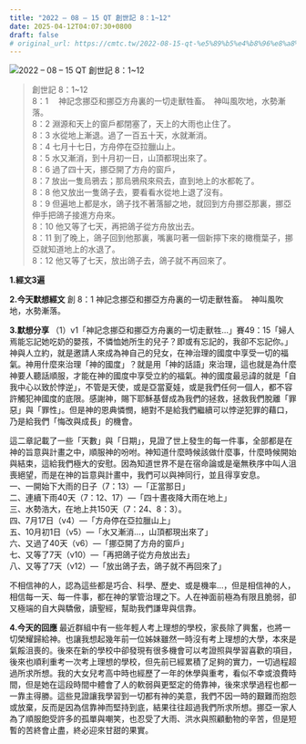 ```yaml
---
title: "2022 – 08 – 15 QT 創世記 8：1~12"
date: 2025-04-12T04:07:30+0800
draft: false
# original_url: https://cmtc.tw/2022-08-15-qt-%e5%89%b5%e4%b8%96%e8%a8%98-8%ef%bc%9a112
---
```


![2022 – 08 – 15 QT 創世記 8：1\~12](/images/qt.jpg  "2022 – 08 – 15 QT 創世記 8：1\~12")

> 創世記 8：1\~12  
> 8：1 　神記念挪亞和挪亞方舟裏的一切走獸牲畜。　神叫風吹地，水勢漸落。  
> 8：2 淵源和天上的窗戶都閉塞了，天上的大雨也止住了。  
> 8：3 水從地上漸退。過了一百五十天，水就漸消。  
> 8：4 七月十七日，方舟停在亞拉臘山上。  
> 8：5 水又漸消，到十月初一日，山頂都現出來了。  
> 8：6 過了四十天，挪亞開了方舟的窗戶，  
> 8：7 放出一隻烏鴉去；那烏鴉飛來飛去，直到地上的水都乾了。  
> 8：8 他又放出一隻鴿子去，要看看水從地上退了沒有。  
> 8：9 但遍地上都是水，鴿子找不著落腳之地，就回到方舟挪亞那裏，挪亞伸手把鴿子接進方舟來。  
> 8：10 他又等了七天，再把鴿子從方舟放出去。  
> 8：11 到了晚上，鴿子回到他那裏，嘴裏叼著一個新擰下來的橄欖葉子，挪亞就知道地上的水退了。  
> 8：12 他又等了七天，放出鴿子去，鴿子就不再回來了。

**1.經文3遍**

**2.今天默想經文**
創 8：1 神記念挪亞和挪亞方舟裏的一切走獸牲畜。　神叫風吹地，水勢漸落。

**3.默想分享**
（1）v1「神記念挪亞和挪亞方舟裏的一切走獸牲…」賽49：15「婦人焉能忘記她吃奶的嬰孩，不憐恤她所生的兒子？即或有忘記的，我卻不忘記你。」神與人立約，就是邀請人來成為神自己的兒女，在神治理的國度中享受一切的福氣。神用什麼來治理「神的國度」？就是用「神的話語」來治理，這也就是為什麼神要人聽話順服，才能在神的國度中享受立約的福氣。神的國度最忌諱的就是「自我中心以致於悖逆」，不管是天使，或是亞當夏娃，或是我們任何一個人，都不容許觸犯神國度的底限。感謝神，賜下耶穌基督成為我們的拯救，拯救我們脫離「罪惡」與「罪性」。但是神的恩典憐憫，絕對不是給我們繼續可以悖逆犯罪的藉口，乃是給我們「悔改與成長」的機會。

這二章記載了一些「天數」與「日期」，見證了世上發生的每一件事，全部都是在神的旨意與計畫之中，順服神的吩咐。神知道什麼時候該做什麼事，什麼時候開始與結束，這給我們極大的安慰。因為知道世界不是在宿命論或是毫無秩序中叫人沮喪絕望，而是在神的旨意與計畫中，我們可以與神同行，並且得享安息。  
一、一開始下大雨的日子（7：13）—「正當那日」  
二、連續下雨40天（7：12、17）—「四十晝夜降大雨在地上」  
三、水勢浩大，在地上共150天（7：24、8：3）。  
四、7月17日（v4）—「方舟停在亞拉臘山上」  
五、10月初1日（v5）—「水又漸消…，山頂都現出來了」  
六、又過了40天（v6）—「挪亞開了方舟的窗戶」  
七、又等了7天（v10）—「再把鴿子從方舟放出去」  
八、又等了7天（v12）—「放出鴿子去，鴿子就不再回來了」

不相信神的人，認為這些都是巧合、科學、歷史、或是機率…，但是相信神的人，相信每一天、每一件事，都在神的掌管治理之下。人在神面前極為有限且脆弱，卻又極端的自大與驕傲，讀聖經，幫助我們謙卑與信靠。

**4.今天的回應**
最近群組中有一些年輕人考上理想的學校，家長除了興奮，也將一切榮耀歸給神。也讓我想起幾年前一位姊妹雖然一時沒有考上理想的大學，本來是氣餒沮喪的。後來在新的學校中卻發現有很多機會可以考證照與學習喜歡的項目，後來也順利重考一次考上理想的學校，但先前已經累積了足夠的實力，一切過程超過所求所想。我的大女兒考高中時也經歷了一年的休學與重考，看似不幸或浪費時間，但是她在這段時間中體會了人的軟弱與更堅定的倚靠神，後來求學過程也都一一靠主得勝。這些見證讓我學習到一切都有神的美意，我們不因一時的艱難而抱怨或放棄，反而是因為信靠神而堅持到底，結果往往超過我們所求所想。挪亞一家人為了順服飽受許多的孤單與嘲笑，也忍受了大雨、洪水與照顧動物的辛苦，但是短暫的苦終會止盡，終必迎來甘甜的果實。
